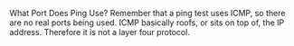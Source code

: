 What Port Does Ping Use? Remember that a ping test uses ICMP, so there are no real ports being used. ICMP basically roofs, or sits on top of, the IP address. Therefore it is not a layer four protocol.
